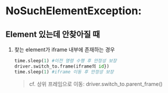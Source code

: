 # **NoSuchElementException**: 

## Element 있는데 안찾아질 때

1. 찾는 element가 iframe 내부에 존재하는 경우

   ```python
   time.sleep(1) #이전 명령 수행 후 안정성 보장
   driver.switch_to.frame(iframe의 id})
   time.sleep(1) #iframe 이동 후 안정성 보장
   ```

   > cf. 상위 프레임으로 이동: driver.switch_to.parent_frame()